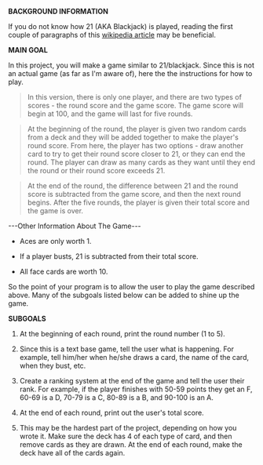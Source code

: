 **BACKGROUND INFORMATION**

If you do not know how 21 (AKA Blackjack) is played, reading the  first couple of paragraphs of this [wikipedia article](http://en.wikipedia.org/wiki/Blackjack) may be beneficial.

**MAIN GOAL**

In this project, you will make a game similar to 21/blackjack.  Since this is not an actual game (as far as I'm aware of), here the the instructions for how to play.

> In this version, there is only one player, and there are two types of scores - the round score and the game score.  The game score will begin at 100, and the game will last for five rounds.

> At the beginning of the round, the player is given two random cards from a deck and they will be added together to make the player's round score.  From here, the player has two options - draw another card to try to get their round score closer to 21, or they can end the round.  The player can draw as many cards as they want until they end the round or their round score exceeds 21.

> At the end of the round, the difference between 21 and the round score is subtracted from the game score, and then the next round begins.  After the five rounds, the player is given their total score and the game is over.

---Other Information About The Game---

* Aces are only worth 1.

* If a player busts, 21 is subtracted from their total score.

* All face cards are worth 10.

So the point of your program is to allow the user to play the game described above.  Many of the subgoals listed below can be added to shine up the game.

**SUBGOALS**

1.  At the beginning of each round, print the round number (1 to 5).

2.  Since this is a text base game, tell the user what is happening.  For example, tell him/her when he/she draws a card, the name of the card, when they bust, etc.

3.  Create a ranking system at the end of the game and tell the user their rank.  For example, if the player finishes with 50-59 points they get an F, 60-69 is a D, 70-79 is a C, 80-89 is a B, and 90-100 is an A.

4.  At the end of each round, print out the user's total score.

5.  This may be the hardest part of the project, depending on how you wrote it.  Make sure the deck has 4 of each type of card, and then remove cards as they are drawn.  At the end of each round, make the deck have all of the cards again.
